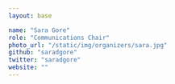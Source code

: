 ```yaml
---
layout: base

name: "Sara Gore"
role: "Communications Chair"
photo_url: "/static/img/organizers/sara.jpg"
github: "saradgore"
twitter: "saradgore"
website: ""
---
```


